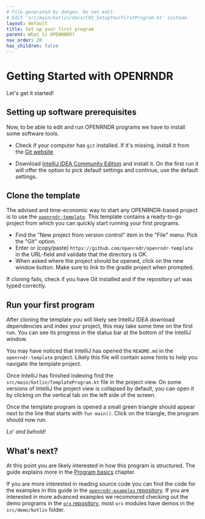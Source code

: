```yaml
---
# File generated by dokgen. Do not edit. 
# Edit 'src/main/kotlin/docs/C02_SetupYourFirstProgram.kt' instead.
layout: default
title: Set up your first program
parent: What is OPENRNDR?
nav_order: 20
has_children: false
---
```

 
# Getting Started with OPENRNDR

Let's get it started!

## Setting up software prerequisites

Now, to be able to edit and run OPENRNDR programs we have to install some software tools. 

 * Check if your computer has `git` installed. If it's missing, install it 
   from the [Git website](https://git-scm.com/) 

 * Download [IntelliJ IDEA Community Edition](https://www.jetbrains.com/idea/download) and install it. On the first run 
 it will offer the option to pick default settings and continue, use the default settings.
 
## Clone the template

The advised and time-economic way to start any OPENRNDR-based project is to use the [`openrndr-template`](https://github.com/openrndr/openrndr-template).
This template contains a ready-to-go project from which you can quickly start running your first programs.

 * Find the "New project from version control" item in the "File" menu. Pick the "Git" option.
 * Enter or (copy/paste) `https://github.com/openrndr/openrndr-template` in the URL-field and validate that the directory is OK. 
 * When asked where the project should be opened, click on the new window 
   button. Make sure to link to the gradle project when prompted.

If cloning fails, check if you have Git installed and if the repository url was typed correctly.

## Run your first program

After cloning the template you will likely see IntelliJ IDEA download dependencies and index your project, this may take some time on the first run. You can see its progress
in the status bar at the bottom of the IntelliJ window.

You may have noticed that IntelliJ has opened the `README.md` in the `openrndr-template` project. Likely this file will
contain some hints to help you navigate the template project. 
 
Once IntelliJ has finished indexing find the `src/main/kotlin/TemplateProgram.kt` file in the project view. 
On some versions of IntelliJ the project view is collapsed by default, you can open it by clicking on the vertical tab on the left side of the screen. 
 
Once the template program is opened a small green triangle should appear next to the line that starts with `fun main()`. Click on the triangle,
the program should now run.

*Lo' and behold!*

## What's next?

At this point you are likely interested in how this program is structured. The guide explains more in the [Program basics](https://guide.openrndr.org/programBasics/applicationProgram.html) chapter.  

If you are more interested in reading source code you can find the code for the examples in this guide in the [`openrndr-examples` repository](https://github.com/openrndr/openrndr-examples). If you are interested in more advanced examples we recommend checking out the demo programs in the [`orx` repository](https://github.com/openrndr/orx), most `orx` modules have demos in the `src/demo/kotlin` folder. 
